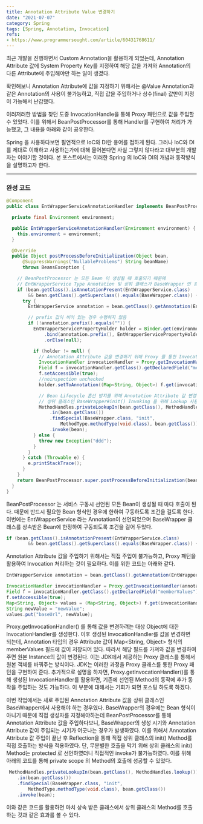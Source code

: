 ```yaml
---
title: Annotation Attribute Value 변경하기
date: "2021-07-07"
category: Spring
tags: [Spring, Annotation, Invocation]
refs:
- https://www.programmersought.com/article/60431768611/
---
```


최근 개발을 진행하면서 Custom Annotation을 활용하게 되었는데, Annotation Attribute 값에 System Property Key를 지정하여
해당 값을 가져와 Annotation의 다른 Attribute에 주입해야만 하는 일이 생겼다.

확인해보니 Annotation Attribute에 값을 지정하기 위해서는 @Value Annotation과 같은 Annotation의 사용이 불가능하고,
직접 값을 주입하거나 상수(final) 값만이 지정이 가능해서 난감했다.

이러저러한 방법을 찾던 도중 InvocationHandle을 통해 Proxy 패턴으로 값을 주입할 수 있었다.
이를 위해서 BeanPostProcessor를 통해 Handler를 구현하여 처리가 가능했고, 그 내용을 아래와 같이 공유한다.

Spring 을 사용하다보면 필연적으로 IoC와 DI란 용어를 접하게 된다.
그러나 IoC와 DI를 제대로 이해하고 사용하는가에 대해 물어본다면 사실 그렇지 않다라고 대부분의 개발자는 이야기할 것이다.
본 포스트에서는 이러한 Spring 의 IoC와 DI의 개념과 동작방식을 설명하고자 한다.

---

### 완성 코드
```java
@Component
public class EntWrapperServiceAnnotationHandler implements BeanPostProcessor {

  private final Environment environment;

  public EntWrapperServiceAnnotationHandler(Environment environment) {
    this.environment = environment;
  }

  @Override
  public Object postProcessBeforeInitialization(Object bean,
      @SuppressWarnings("NullableProblems") String beanName)
      throws BeansException {

    // BeanPostProcessor 는 모든 Bean 이 생성될 때 호출되기 때문에
    // EntWrapperService Type Annotation 및 상위 클래스가 BaseWrapper 인 경우에만 수행되도록 조건 처리
    if (bean.getClass().isAnnotationPresent(EntWrapperService.class)
        && bean.getClass().getSuperclass().equals(BaseWrapper.class)) {
      try {
        EntWrapperService annotation = bean.getClass().getAnnotation(EntWrapperService.class);

        // prefix 값이 비어 있는 경우 수행하지 않음
        if (!annotation.prefix().equals("")) {
          EntWrapperServicePropertyHolder holder = Binder.get(environment)
              .bind(annotation.prefix(), EntWrapperServicePropertyHolder.class)
              .orElse(null);

          if (holder != null) {
            // Annotation Attribute 값을 변경하기 위해 Proxy 를 통한 Invocation 처리
            InvocationHandler invocationHandler = Proxy.getInvocationHandler(annotation);
            Field f = invocationHandler.getClass().getDeclaredField("memberValues");
            f.setAccessible(true);
            //noinspection unchecked
            holder.setToAnnotation((Map<String, Object>) f.get(invocationHandler));

            // Bean Lifecycle 혼선 방지를 위해 Annotation Attribute 값 변경 후 직접 Bean Init 수행
            // 상위 클래스인 BaseWrapper#init() Invoking 을 위해 Lookup 사용
            MethodHandles.privateLookupIn(bean.getClass(), MethodHandles.lookup())
                .in(bean.getClass())
                .findSpecial(BaseWrapper.class, "init",
                    MethodType.methodType(void.class), bean.getClass())
                .invoke(bean);
          } else {
            throw new Exception("ddd");
          }
        }
      } catch (Throwable e) {
        e.printStackTrace();
      }
    }
    return BeanPostProcessor.super.postProcessBeforeInitialization(bean, beanName);
  }
}
```

BeanPostProcessor 는 서비스 구동시 선언된 모든 Bean이 생성될 때 마다 호출이 된다.
때문에 반드시 필요한 Bean 형식인 경우에 한하여 구동하도록 조건을 걸도록 한다. 이번에는 EntWrapperService 라는 Annotation이 선언되었으며
BaseWrapper 클래스를 상속받은 Bean에 한정하여 구동되도록 조건을 걸어 두었다.
```java
if (bean.getClass().isAnnotationPresent(EntWrapperService.class)
        && bean.getClass().getSuperclass().equals(BaseWrapper.class)) { }
```

Annotation Attribute 값을 주입하기 위해서는 직접 주입이 불가능하고, Proxy 패턴을 활용하여
Invocation 처리하는 것이 필요하다. 이를 위한 코드는 아래와 같다.
```java
EntWrapperService annotation = bean.getClass().getAnnotation(EntWrapperService.class);

InvocationHandler invocationHandler = Proxy.getInvocationHandler(annotation);
Field f = invocationHandler.getClass().getDeclaredField("memberValues");
f.setAccessible(true);
Map<String, Object> values = (Map<String, Object>) f.get(invocationHandler);
String newValue = "newValue";
values.put("baseUrl", newValue);
```

Proxy.getInvocationHandler() 를 통해 값을 변경하려는 대상 Object에 대한 InvocationHandler를 생성한다. 
이후 생성된 InvocationHandler를 값을 변경하면 되는데, Annotation 타입의 경우 Attribute 값이 Map<String, Object> 형식의
memberValues 필드에 값이 저장되어 있다. 따라서 해당 필드를 가져와 값을 변경하여 주면 원본 Instance의 값이 변경된다.
이는 JDK에서 제공하는 Proxy 클래스를 통해서 원본 객체를 바꿔주는 방식이다. JDK는 이러한 과정을 Proxy 클래스를 통한 Proxy 패턴을 구현하여 준다.
추가적으로 설명을 하자면, Proxy.getInvocationHandler()를 통해 생성된 InvocationHandler를 활용하면, 기존에 선언된
Method의 동작에 추가 동작을 주입하는 것도 가능하다. 이 부분에 대해서는 기회가 되면 포스팅 하도록 하겠다.

이번 작업에서는 새로 주입된 Annotation Attribute 값을 상위 클래스인 BaseWrapper에서 사용해야 하는 경우였다.
BaseWrapper의 경우에는 Bean 형식이 아니기 때문에 직접 생성자를 지정해야하는데 BeanPostProcessor를 통해 Annotation Attribute 값을
주입하다보니, BaseWrapper의 생성 시기와 Annotation Attribute 값이 주입되는 시기가 어긋나는 경우가 발생하였다.
이를 위해서 Annotation Attribute 값 주입이 끝난 후 Reflection을 통해 직접 상위 클래스의 init() Method를 직접 호출하는 방식을
적용하였다. 단, 무분별한 호출을 막기 위해 상위 클래스의 init() Method는 protected 로 선언하였더니 직접적인 invoke가 불가능하였다.
이를 위해 아래의 코드를 통해 private scope 의 Method의 호출에 성공할 수 있었다.
```java
 MethodHandles.privateLookupIn(bean.getClass(), MethodHandles.lookup())
    .in(bean.getClass())
    .findSpecial(BaseWrapper.class, "init",
        MethodType.methodType(void.class), bean.getClass())
    .invoke(bean);
```
이와 같은 코드를 활용하면 마치 상속 받은 클래스에서 상위 클래스의 Method를 호출하는 것과 같은 효과를 볼 수 있다.